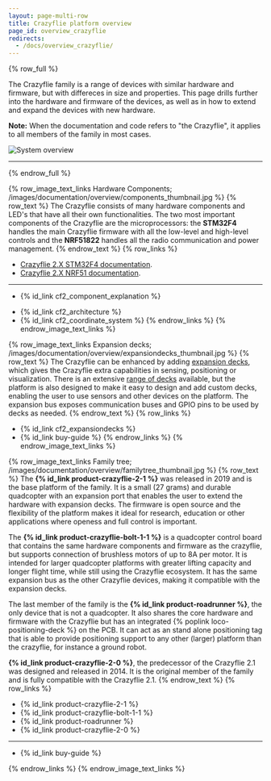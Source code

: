 ```yaml
---
layout: page-multi-row
title: Crazyflie platform overview
page_id: overview_crazyflie
redirects:
  - /docs/overview_crazyflie/
---
```

{% row_full %}

The Crazyflie family is a range of devices with similar hardware and firmware, but with differeces in size and properties. This page drills further into the hardware and firmware of the devices, as well as in how to extend and expand the devices with new hardware.

**Note:** When the documentation and code refers to "the Crazyflie", it applies to all members of the family in most cases.

![System overview](/images/documentation/overview/platform_overview.jpg)

---

{% endrow_full %}



{% row_image_text_links Hardware Components; /images/documentation/overview/components_thumbnail.jpg %}
{% row_text %}
The Crazyflie consists of many hardware components and LED's that have all their own functionalities. The two most important components of the Crazyflie are the microprocessors: the **STM32F4** handles the main Crazyflie firmware with all the low-level and high-level controls and the **NRF51822** handles all the radio communication and power management.
{% endrow_text %}
{% row_links %}
- [Crazyflie 2.X STM32F4 documentation](/documentation/repository/crazyflie-firmware/master/).
- [Crazyflie 2.X NRF51 documentation](/documentation/repository/crazyflie2-nrf-firmware/master/).

---

- {% id_link cf2_component_explanation %}
* {% id_link cf2_architecture %}
* {% id_link cf2_coordinate_system %}
{% endrow_links %}
{% endrow_image_text_links %}


{% row_image_text_links Expansion decks; /images/documentation/overview/expansiondecks_thumbnail.jpg %}
{% row_text %}
The Crazyflie can be enhanced by adding [expansion decks](https://store.bitcraze.io/collections/decks), which gives the Crazyflie extra capabilities in sensing, positioning or visualization. There is an extensive [range of decks](https://store.bitcraze.io/collections/decks) available, but the platform is also designed to make it easy to design and add custom decks, enabling the user to use sensors and other devices on the platform. The expansion bus exposes communication buses and GPIO pins to be used by decks as needed.
{% endrow_text %}
{% row_links %}
* {% id_link cf2_expansiondecks %}
* {% id_link buy-guide %}
{% endrow_links %}
{% endrow_image_text_links %}

{% row_image_text_links Family tree; /images/documentation/overview/familytree_thumbnail.jpg %}
{% row_text %}
The **{% id_link product-crazyflie-2-1 %}** was released in 2019 and is the base platform of the family. It is a small (27 grams) and durable quadcopter with an expansion port that enables the user to extend the hardware with expansion decks. The firmware is open source and the flexibility of the platform makes it ideal for research, education or other applications where openess and full control is important.

The **{% id_link product-crazyflie-bolt-1-1 %}** is a quadcopter control board that contains the same hardware components and firmware as the crazyflie, but supports connection of brushless motors of up to 8A per motor. It is intended for larger quadcopter platforms with greater lifting capacity and longer flight time, while still using the Crazyflie ecosystem. It has the same expansion bus as the other Crazyflie devices, making it compatible with the expansion decks.

The last member of the family is the **{% id_link product-roadrunner %}**, the only device that is not a quadcopter. It also shares the core hardware and firmware with the Crazyflie but has an integrated {% poplink loco-positioning-deck %} on the PCB. It can act as an stand alone positioning tag that is able to provide positioning support to any other (larger) platform than the crazyflie, for instance a ground robot.

**{% id_link product-crazyflie-2-0 %}**, the predecessor of the Crazyflie 2.1 was designed and released in 2014. It is the original member of the family and is fully compatible with the Crazyflie 2.1.
{% endrow_text %}
{% row_links %}
* {% id_link product-crazyflie-2-1 %}
* {% id_link product-crazyflie-bolt-1-1 %}
* {% id_link product-roadrunner %}
* {% id_link product-crazyflie-2-0 %}

-----

* {% id_link buy-guide %}




{% endrow_links %}
{% endrow_image_text_links %}
